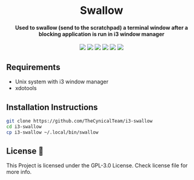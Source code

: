 <h1 align="center">
  Swallow
</h1>
<h4 align="center">Used to swallow (send to the scratchpad) a terminal window after a blocking application is run in i3 window manager</h4>

<p align="center">
  <img src="https://img.shields.io/badge/Maintained%3F-Yes-green?style=for-the-badge">
  <img src="https://img.shields.io/github/license/TheCynicalTeam/i3-swallow?style=for-the-badge">
  <img src="https://img.shields.io/github/issues/TheCynicalTeam/i3-swallow?color=violet&style=for-the-badge">
  <img src="https://img.shields.io/github/stars/TheCynicalTeam/i3-swallow?style=for-the-badge">
  <img src="https://img.shields.io/github/forks/TheCynicalTeam/i3-swallow?color=teal&style=for-the-badge">
  <img src="https://github.com/TheCynicalTeam/i3-swallow/blob/master/Swallow.gif">
</p>

## Requirements
* Unix system with i3 window manager
* xdotools

## Installation Instructions
```bash
git clone https://github.com/TheCynicalTeam/i3-swallow
cd i3-swallow
cp i3-swallow ~/.local/bin/swallow
```

## License :scroll:
This Project is licensed under the GPL-3.0 License. Check license file for more info.
